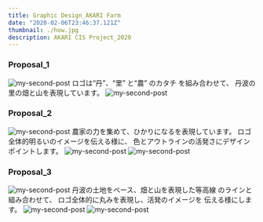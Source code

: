 ```yaml
---
title: Graphic Design_AKARI Farm
date: "2020-02-06T23:46:37.121Z"
thumbnail: ./how.jpg
description: AKARI CIS Project_2020
---
```

### Proposal_1
![my-second-post](./01.jpg)
ロゴは“丹”、“里” と“農” のカタチ
を組み合わせて、
丹波の里の畑と山を表現しています。
![my-second-post](./02.jpg)
### Proposal_2
![my-second-post](./how_1.jpg)
農家の力を集めて、ひかりになるを表現しています。
ロゴ全体的明るいのイメージを伝える様に、
色とアウトラインの活発さにデザインポイントします。
![my-second-post](./how_2.jpg)
![my-second-post](./how_3.jpg)
### Proposal_3
![my-second-post](./03.jpg)
丹波の土地をベース、畑と山を表現した等高線
のラインと組み合わせて、
ロゴ全体的に丸みを表現し、活発のイメージを
伝える様にします。
![my-second-post](./04.jpg)
![my-second-post](./05.jpg)



